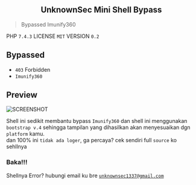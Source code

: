 <h2 align="center">UnknownSec Mini Shell Bypass</h2>

> Bypassed Imunify360

PHP `7.4.3` LICENSE `MIT` VERSION `0.2`

Bypassed
----------
* `403` Forbidden
* `Imunify360`

Preview
-------

![SCREENSHOT](https://unknownsec1337.github.io/ganteng/img.jpg)

Shell ini sedikit membantu bypass `Imunify360` dan shell ini menggunakan `bootstrap v.4` sehingga tampilan yang dihasilkan akan menyesuaikan dgn `platform` kamu.<br>dan 100% ini `tidak ada loger`, ga percaya? cek sendiri full `source` ko sehllnya

### Baka!!!
Shellnya Error? hubungi email ku bre <a href="mailto:unknownsec1337@gmail.com">`unknownsec1337@gmail.com`</a>
